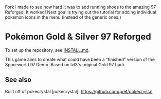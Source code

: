 Fork I made to see how hard it was to add running shoes to the amazing 97 Reforged. It worked! Next goal is trying out the tutorial for adding individual pokemon icons in the menu (instead of the generic ones.)


# Pokémon Gold & Silver 97 Reforged



To set up the repository, see [INSTALL.md](INSTALL.md).

This game aims to create what could have been a "finished" version of the Spaceworld 97 Demo. 
Based on lvl3's original Gold 97 hack.


## See also

Built off of pokecrystal
[pokecrystal]: https://github.com/pret/pokecrystal
